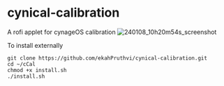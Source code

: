 # cynical-calibration
A rofi applet for cynageOS calibration
![240108_10h20m54s_screenshot](https://github.com/ekahPruthvi/cynical-calibration/assets/136414172/1c001479-8d13-4e0c-ae7c-eece9a1e4792)


To install externally

```shell
git clone https://github.com/ekahPruthvi/cynical-calibration.git
cd ~/cCal
chmod +x install.sh
./install.sh
```
